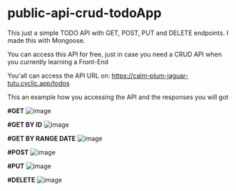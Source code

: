 # public-api-crud-todoApp

This just a simple TODO API with GET, POST, PUT and DELETE endpoints. I made this with Mongoose.

You can access this API for free, just in case you need a CRUD API when you currently learning a Front-End

You'all can access the API URL on: https://calm-plum-jaguar-tutu.cyclic.app/todos

This an example how you accessing the API and the responses you will got

**#GET**
![image](https://user-images.githubusercontent.com/73571506/214195171-f5b304c9-2ded-49f1-9a88-d7a337609f74.png)

**#GET BY ID**
![image](https://user-images.githubusercontent.com/73571506/215736538-979e6e9c-7d43-4610-b1f6-971d09c0985d.png)

**#GET BY RANGE DATE**
![image](https://github.com/ndraaditiya/public-api-crud-todoApp/assets/73571506/9f488414-b7e9-4c24-9338-7512a8c76a49)

**#POST**
![image](https://user-images.githubusercontent.com/73571506/214195306-15686011-3aa6-422c-8d82-73c50ad8ca93.png)

**#PUT**
![image](https://user-images.githubusercontent.com/73571506/214195382-f29c5d24-75f4-411c-9425-0d0014c7400c.png)

**#DELETE**
![image](https://user-images.githubusercontent.com/73571506/214195431-29b38bab-4e53-4bcc-a12a-c1fe91b525c0.png)
